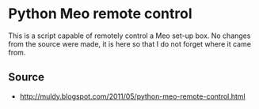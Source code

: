 # Python Meo remote control

This is a script capable of remotely control a Meo set-up box.
No changes from the source were made, it is here so that I do not forget where it came from.

## Source

- http://muldy.blogspot.com/2011/05/python-meo-remote-control.html
